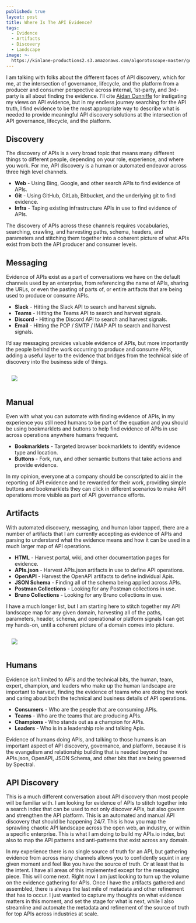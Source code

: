 ```yaml
---
published: true
layout: post
title: Where Is The API Evidence?
tags:
  - Evidence
  - Artifacts
  - Discovery
  - Landscape
image: >-
  https://kinlane-productions2.s3.amazonaws.com/algorotoscope-master/good-year-home-merchandise-los-angeles-downtown-from-afar.jpg
---
```

I am talking with folks about the different faces of API discovery, which for me, at the intersection of governance, lifecycle, and the platform from a producer and consumer perspective across internal, 1st-party, and 3rd-party is all about finding the evidence. I’ll cite [Aidan Cunniffe](https://www.linkedin.com/in/acunniffe/) for instigating my views on API evidence, but in my endless journey searching for the API truth, I find evidence to be the most appropriate way to describe what is needed to provide meaningful API discovery solutions at the intersection of API governance, lifecycle, and the platform.

## Discovery
The discovery of APIs is a very broad topic that means many different things to different people, depending on your role, experience, and where you work. For me, API discovery is a human or automated endeavor across three high level channels.

- **Web** - Using Bing, Google, and other search APIs to find evidence of APIs.
- **Git** - Using GitHub, GitLab, Bitbucket, and the underlying git to find evidence.
- **Infra** - Taping existing infrastructure APIs in use to find evidence of APIs.

The discovery of APIs across these channels requires vocabularies, searching, crawling, and harvesting paths, schema, headers, and parameters and stitching them together into a coherent picture of what APIs exist from both the API producer and consumer levels.

## Messaging
Evidence of APIs exist as a part of conversations we have on the default channels used by an enterprise, from referencing the name of APIs, sharing the URLs, or even the pasting of parts of, or entire artifacts that are being used to produce or consume APIs.

- **Slack** - Hitting the Slack API to search and harvest signals.
- **Teams** - Hitting the Teams API to search and harvest signals.
- **Discord** - Hitting the Discord API to search and harvest signals.
- **Email** - Hitting the POP / SMTP / IMAP API to search and harvest signals.

I’d say messaging provides valuable evidence of APIs, but more importantly the people behind the work occurring to produce and consume APIs, adding a useful layer to the evidence that bridges from the technical side of discovery into the business side of things.

<img src="https://kinlane-productions2.s3.amazonaws.com/algorotoscope-master/good-year-home-merchandise-city-skyline-grey.jpg" style="padding: 15px;">

## Manual
Even with what you can automate with finding evidence of APIs, in my experience you still need humans to be part of the equation and you should be using bookmarklets and buttons to help find evidence of APIs in use across operations anywhere humans frequent.

- **Bookmarklets** - Targeted browser bookmarklets to identify evidence type and location.
- **Buttons** - Fork, run, and other semantic buttons that take actions and provide evidence.

In my opinion, everyone at a company should be conscripted to aid in the reporting of API evidence and be rewarded for their work, providing simple buttons and bookmarklets they can click in different scenarios to make API operations more visible as part of API governance efforts.

## Artifacts
With automated discovery, messaging, and human labor tapped, there are a number of artifacts that I am currently accepting as evidence of APIs and parsing to understand what the evidence means and how it can be used in a much larger map of API operations.

- **HTML** - Harvest portal, wiki, and other documentation pages for evidence.
- **APIs.json** - Harvest APIs.json artifacts in use to define API operations.
- **OpenAPI** - Harvest the OpenAPI artifacts to define individual Apis.
- **JSON Schema** - Finding all of the schema being applied across APIs.
- **Postman Collections** - Looking for any Postman collections in use.
- **Bruno Collections** - Looking for any Bruno collections in use.

I have a much longer list, but I am starting here to stitch together my API landscape map for any given domain, harvesting all of the paths, parameters, header, schema, and operational or platform signals I can get my hands-on, until a coherent picture of a domain comes into picture.

<img src="https://kinlane-productions2.s3.amazonaws.com/algorotoscope-master/good-year-home-merchandise-nyc-skyline-from-ferry.jpg" style="padding: 15px;">

## Humans
Evidence isn’t limited to APIs and the technical bits, the human, team, expert, champion, and leaders who make up the human landscape are important to harvest, finding the evidence of teams who are doing the work and caring about both the technical and business details of API operations.

- **Consumers** - Who are the people that are consuming APIs.
- **Teams** - Who are the teams that are producing APIs.
- **Champions** - Who stands out as a champion for APIs.
- **Leaders** - Who is in a leadership role and talking Apis.

Evidence of humans doing APIs, and talking to those humans is an important aspect of API discovery, governance, and platform, because it is the evangelism and relationship building that is needed beyond the APIs.json, OpenAPI, JSON Schema, and other bits that are being governed by Spectral.

## API Discovery
This is a much different conversation about API discovery than most people will be familiar with. I am looking for evidence of APIs to stitch together into a search index that can be used to not only discover APIs, but also govern and strengthen the API platform.  This is an automated and manual API discovery that should be happening 24/7. This is how you map the sprawling chaotic API landscape across the open web, an industry, or within a specific enterprise. This is what I am doing to build my APIs.io index, but also to map the API patterns and anti-patterns that exist across any domain. 

In my experience there is no single source of truth for an API, but gathering evidence from across many channels allows you to confidently squint in any given moment and feel like you have the source of truth. Or at least that is the intent. I have all areas of this implemented except for the messaging piece. This will come next. Right now I am just looking to turn up the volume on the evidence gathering for APIs. Once I have the artifacts gathered and assembled, there is always the last mile of metadata and other refinement that has to occur. I just wanted to capture my thoughts on what evidence matters in this moment, and set the stage for what is next, while I also streamline and automate the metadata and refinement of the source of truth for top APIs across industries at scale.